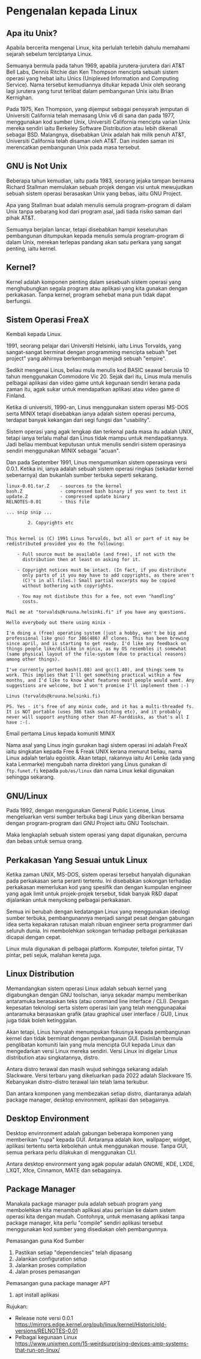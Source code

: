 # Pengenalan kepada Linux

## Apa itu Unix?

Apabila bercerita mengenai Linux, kita perlulah terlebih dahulu memahami sejarah sebelum terciptanya Linux.

Semuanya bermula pada tahun 1969, apabila jurutera-jurutera dari AT&T Bell Labs, Dennis Ritchie dan Ken Thompson mencipta sebuah sistem operasi yang hebat iaitu Unics (Uniplexed Information and Computing Service). Nama tersebut kemudiannya ditukar kepada Unix oleh seorang lagi jurutera yang turut terlibat dalam pembangunan Unix iaitu Brian Kernighan.

Pada 1975, Ken Thompson, yang dijemput sebagai pensyarah jemputan di Universiti California telah memasang Unix v6 di sana dan pada 1977, menggunakan kod sumber Unix, Universiti California mencipta varian Unix mereka sendiri iaitu Berkeley Software Distribution atau lebih dikenali sebagai BSD. Malangnya, disebabkan Unix adalah hak milik penuh AT&T, Universiti California telah disaman oleh AT&T. Dan insiden saman ini merencatkan pembangunan Unix pada masa tersebut.

## GNU is Not Unix

Beberapa tahun kemudian, iaitu pada 1983, seorang jejaka tampan bernama Richard Stallman memulakan sebuah projek dengan visi untuk mewujudkan sebuah sistem operasi berasaskan Unix yang bebas, iaitu GNU Project.

Apa yang Stallman buat adalah menulis semula program-program di dalam Unix tanpa sebarang kod dari program asal, jadi tiada risiko saman dari pihak AT&T.

Semuanya berjalan lancar, tetapi disebabkan hampir keseluruhan pembangunan ditumpukan kepada menulis semula program-program di dalam Unix, merekan terlepas pandang akan satu perkara yang sangat penting, iaitu kernel.

## Kernel?

Kernel adalah komponen penting dalam sesebuah sistem operasi yang menghubungkan segala program atau aplikasi yang kita gunakan dengan perkakasan. Tanpa kernel, program sehebat mana pun tidak dapat berfungsi.

<div style="page-break-after: always;"></div>

## Sistem Operasi FreaX

Kembali kepada Linux.

1991, seorang pelajar dari Universiti Helsinki, iaitu Linus Torvalds, yang sangat-sangat berminat dengan programming mencipta sebuah "pet project" yang akhirnya berkembangan menjadi sebuah "empire".

Sedikit mengenai Linus, beliau mula menulis kod BASIC seawal berusia 10 tahun menggunakan Commodore Vic 20. Sejak dari itu, Linus mula menulis pelbagai aplikasi dan video game untuk kegunaan sendiri kerana pada zaman itu, agak sukar untuk mendapatkan aplikasi atau video game di Finland.

Ketika di universiti, 1990-an, Linus menggunakan sistem operasi MS-DOS serta MINIX tetapi disebabkan ianya adalah sistem operasi percuma, terdapat banyak kekangan dari segi fungsi dan "usability".

Sistem operasi yang agak lengkap dan terkenal pada masa itu adalah UNIX, tetapi ianya terlalu mahal dan Linus tidak mampu untuk mendapatkannya. Jadi beliau membuat keputusan untuk menulis sendiri sistem operasinya sendiri menggunakan MINIX sebagai "acuan".

Dan pada September 1991, Linus mengumumkan sistem operasinya versi 0.0.1. Ketika ini, ianya adalah sebuah sistem operasi ringkas (sekadar kernel sebenarnya) dan bukanlah sumber terbuka seperti sekarang.

```
linux-0.01.tar.Z	- sources to the kernel
bash.Z			    - compressed bash binary if you want to test it
update.Z		    - compressed update binary
RELNOTES-0.01		- this file

... snip snip ...

		2. Copyrights etc


This kernel is (C) 1991 Linus Torvalds, but all or part of it may be
redistributed provided you do the following:

	- Full source must be available (and free), if not with the
	  distribution then at least on asking for it.

	- Copyright notices must be intact. (In fact, if you distribute
	  only parts of it you may have to add copyrights, as there aren't
	  (C)'s in all files.) Small partial excerpts may be copied
	  without bothering with copyrights.

	- You may not distibute this for a fee, not even "handling"
	  costs.

Mail me at "torvalds@kruuna.helsinki.fi" if you have any questions.
```

<div style="page-break-after: always;"></div>

```
Hello everybody out there using minix -

I'm doing a (free) operating system (just a hobby, won't be big and professional like gnu) for 386(486) AT clones. This has been brewing since april, and is starting to get ready. I'd like any feedback on things people like/dislike in minix, as my OS resembles it somewhat (same physical layout of the file-system (due to practical reasons) among other things).

I've currently ported bash(1.08) and gcc(1.40), and things seem to work. This implies that I'll get something practical within a few months, and I'd like to know what features most people would want. Any suggestions are welcome, but I won't promise I'll implement them :-)

Linus (torvalds@kruuna.helsinki.fi)

PS. Yes - it's free of any minix code, and it has a multi-threaded fs. It is NOT portable (uses 386 task switching etc), and it probably never will support anything other than AT-harddisks, as that's all I have :-(.
```

Email pertama Linus kepada komuniti MINIX

Nama asal yang Linus ingin gunakan bagi sistem operasi ini adalah FreaX iaitu singkatan kepada Free & Freak UNIX kerana menurut beliau, nama Linux adalah terlalu egoistik. Akan tetapi, rakannya iaitu Ari Lenke (ada yang kata Lenmarke) mengubah nama direktori yang Linus gunakan di `ftp.funet.fi` kepada `pub/os/linux` dan nama Linux kekal digunakan sehingga sekarang.

## GNU/Linux

Pada 1992, dengan menggunakan General Public License, Linus mengeluarkan versi sumber terbuka bagi Linux yang diberikan bersama dengan program-program dari GNU Project iaitu GNU Toolschain.

Maka lengkaplah sebuah sistem operasi yang dapat digunakan, percuma dan bebas untuk semua orang.

## Perkakasan Yang Sesuai untuk Linux

Ketika zaman UNIX, MS-DOS, sistem operasi tersebut hanyalah digunakan pada perkakasan serta peranti tertentu. Ini disebabkan sokongan terhadap perkakasan memerlukan kod yang spesifik dan dengan kumpulan engineer yang agak limit untuk projek-projek tersebut, tidak banyak R&D dapat dijalankan untuk menyokong pelbagai perkakasan.

Semua ini berubah dengan kedatangan Linux yang menggunakan ideologi sumber terbuka, pembangunannya menjadi sangat pesat dengan gabungan idea serta kepakaran ratusan malah ribuan engineer serta programmer dari seluruh dunia. Ini membolehkan sokongan terhadap pelbagai perkakasan dicapai dengan cepat.

Linux mula digunakan di pelbagai platform. Komputer, telefon pintar, TV pintar, peti sejuk, malahan kereta juga.

<div style="page-break-after: always;"></div>

## Linux Distribution

Memandangkan sistem operasi Linux adalah sebuah kernel yang digabungkan dengan GNU toolschan, ianya sekadar mampu memberikan antaramuka berasaskan teks (atau command line interface / CLI). Dengan kepesatan teknologi serta sistem operasi lain yang telah menggunapakai antaramuka berasaskan grafik (atau graphical user interface / GUI), Linux juga tidak boleh ketinggalan.

Akan tetapi, Linus hanyalah menumpukan fokusnya kepada pembangunan kernel dan tidak berminat dengan pembangunan GUI. Disinilah bermula penglibatan komuniti lain yang mula mencipta GUI kepada Linux dan mengedarkan versi Linux mereka sendiri. Versi Linux ini digelar Linux distribution atau singkatannya, distro.

Antara distro terawal dan masih wujud sehingga sekarang adalah Slackware. Versi terbaru yang dikeluarkan pada 2022 adalah Slackware 15. Kebanyakan distro-distro terawal lain telah lama terkubur.

Dan antara komponen yang membezakan setiap distro, diantaranya adalah package manager, desktop environment, aplikasi dan sebagainya.

## Desktop Environment

Desktop envinronment adalah gabungan beberapa komponen yang memberikan "rupa" kepada GUI. Antaranya adalah ikon, wallpaper, widget, aplikasi tertentu serta kebolehan untuk menggunakan mouse. Tanpa GUI, semua perkara perlu dilakukan di menggunakan CLI.

Antara desktop environment yang agak popular adalah GNOME, KDE, LXDE, LXQT, Xfce, Cinnamon, MATE dan sebagainya.

## Package Manager

Manakala package manager pula adalah sebuah program yang membolehkan kita menambah aplikasi atau perisian ke dalam sistem operasi kita dengan mudah. Contohnya, untuk memasang aplikasi tanpa package manager, kita perlu "compile" sendiri aplikasi tersebut menggunakan kod sumber yang disediakan oleh pembangunnya.

Pemasangan guna Kod Sumber
1. Pastikan setiap "dependencies" telah dipasang
2. Jalankan configuration setup
3. Jalankan proses compilation
4. Jalan proses pemasangan

Pemasangan guna package manager APT
1. apt install aplikasi

<div style="page-break-after: always;"></div>

Rujukan: <br />
- Release note versi 0.0.1 <br />
https://mirrors.edge.kernel.org/pub/linux/kernel/Historic/old-versions/RELNOTES-0.01
- Pelbagai kegunaan Linux <br />
https://www.unixmen.com/15-weirdsurprising-devices-amp-systems-that-run-on-linux/